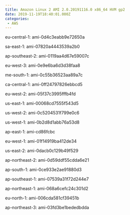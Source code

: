 ```yaml
---
title: Amazon Linux 2 AMI 2.0.20191116.0 x86_64 HVM gp2
date: 2019-11-19T18:40:01.000Z
categories:
 - AWS
---
```


eu-central-1: ami-0d4c3eabb9e72650a

sa-east-1: ami-07820a4443539a2b0

ap-southeast-2: ami-0119aa4d67e59007c

eu-west-3: ami-0e9e6ba6d3d38faa8

me-south-1: ami-0c55b36523aa89a7c

ca-central-1: ami-0ff24797826ebbcd5

eu-west-2: ami-05f37c3995fffb4fd

us-east-1: ami-00068cd7555f543d5

us-west-2: ami-0c5204531f799e0c6

us-west-1: ami-0b2d8d1abb76a53d8

ap-east-1: ami-cd86fcbc

eu-west-1: ami-01f14919ba412de34

us-east-2: ami-0dacb0c129b49f529

ap-northeast-2: ami-0d59ddf55cdda6e21

ap-south-1: ami-0ce933e2ae91880d3

ap-southeast-1: ami-07539a31f72d244e7

ap-northeast-1: ami-068a6cefc24c301d2

eu-north-1: ami-006cda581cf39451b

ap-northeast-3: ami-03fd3be1bededbdda

